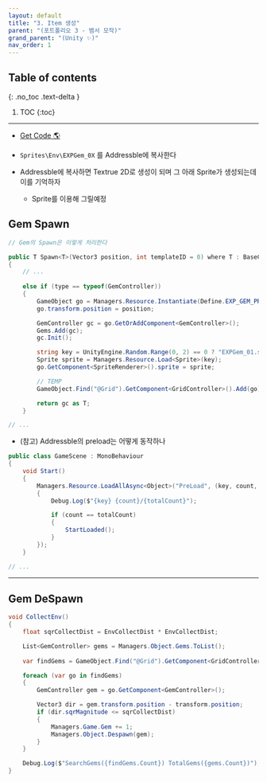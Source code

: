 ```yaml
---
layout: default
title: "3. Item 생성"
parent: "(포트폴리오 3 - 뱀서 모작)"
grand_parent: "(Unity ✨)"
nav_order: 1
---
```


## Table of contents
{: .no_toc .text-delta }

1. TOC
{:toc}

---

* [Get Code 🌎](https://github.com/Arthur880708/Unity_Portfolio_3/tree/3)

* `Sprites\Env\EXPGem_0X` 를 Addressble에 복사한다
* Addressble에 복사하면 Textrue 2D로 생성이 되며 그 아래 Sprite가 생성되는데 이를 기억하자
	* Sprite를 이용해 그릴예정

## Gem Spawn

```csharp
// Gem의 Spawn은 이렇게 처리한다

public T Spawn<T>(Vector3 position, int templateID = 0) where T : BaseController
{
	// ...
	
	else if (type == typeof(GemController))
	{
		GameObject go = Managers.Resource.Instantiate(Define.EXP_GEM_PREFAB, pooling: true);
		go.transform.position = position;

		GemController gc = go.GetOrAddComponent<GemController>();
		Gems.Add(gc);
		gc.Init();

		string key = UnityEngine.Random.Range(0, 2) == 0 ? "EXPGem_01.sprite" : "EXPGem_02.sprite";
		Sprite sprite = Managers.Resource.Load<Sprite>(key);
		go.GetComponent<SpriteRenderer>().sprite = sprite;

		// TEMP
		GameObject.Find("@Grid").GetComponent<GridController>().Add(go);

		return gc as T;
	}

// ...
```

* (참고) Addressble의 preload는 어떻게 동작하나

```csharp
public class GameScene : MonoBehaviour
{
    void Start()
    {
        Managers.Resource.LoadAllAsync<Object>("PreLoad", (key, count, totalCount) =>
        {
            Debug.Log($"{key} {count}/{totalCount}");

			if (count == totalCount)
			{
				StartLoaded();
			}
        });
	}

// ...
```

---

## Gem DeSpawn

```csharp
void CollectEnv()
{
	float sqrCollectDist = EnvCollectDist * EnvCollectDist;

	List<GemController> gems = Managers.Object.Gems.ToList();
	
	var findGems = GameObject.Find("@Grid").GetComponent<GridController>().GatherObjects(transform.position, EnvCollectDist + 0.5f);

	foreach (var go in findGems)
	{
		GemController gem = go.GetComponent<GemController>();

		Vector3 dir = gem.transform.position - transform.position;
		if (dir.sqrMagnitude <= sqrCollectDist)
		{
			Managers.Game.Gem += 1;
			Managers.Object.Despawn(gem);
		}
	}

	Debug.Log($"SearchGems({findGems.Count}) TotalGems({gems.Count})");
}
```
